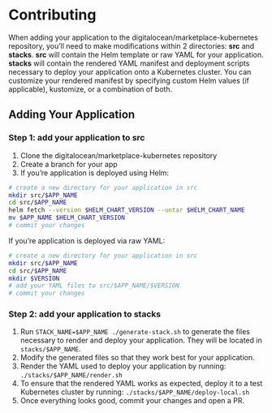 # Contributing

When adding your application to the digitalocean/marketplace-kubernetes repository, you’ll need
to make modifications within 2 directories: **src** and **stacks**. **src** will
contain the Helm template or raw YAML for your application. **stacks** will contain
the rendered YAML manifest and deployment scripts necessary to deploy your application
onto a Kubernetes cluster. You can customize your rendered manifest by specifying
custom Helm values (if applicable), kustomize, or a combination of both.

## Adding Your Application

### Step 1: add your application to src

1. Clone the digitalocean/marketplace-kubernetes repository
2. Create a branch for your app
3. If you’re application is deployed using Helm:

```bash
# create a new directory for your application in src
mkdir src/$APP_NAME
cd src/$APP_NAME
helm fetch --version $HELM_CHART_VERSION --untar $HELM_CHART_NAME
mv $APP_NAME $HELM_CHART_VERSION
# commit your changes
```

If you’re application is deployed via raw YAML:

```bash
# create a new directory for your application in src
mkdir src/$APP_NAME
cd src/$APP_NAME
mkdir $VERSION
# add your YAML files to src/$APP_NAME/$VERSION
# commit your changes
```

### Step 2: add your application to stacks

1. Run `STACK_NAME=$APP_NAME ./generate-stack.sh` to generate the files necessary to render and deploy your application. They will be located in `stacks/$APP_NAME`.
2. Modify the generated files so that they work best for your application.
3. Render the YAML used to deploy your application by running: `./stacks/$APP_NAME/render.sh`
4. To ensure that the rendered YAML works as expected, deploy it to a test Kubernetes cluster by running: `./stacks/$APP_NAME/deploy-local.sh`
5. Once everything looks good, commit your changes and open a PR.
